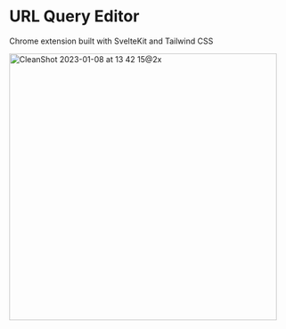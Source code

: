 # URL Query Editor

Chrome extension built with SvelteKit and Tailwind CSS
    
<img width="480" alt="CleanShot 2023-01-08 at 13 42 15@2x" src="https://user-images.githubusercontent.com/46557266/211196649-42da7637-159f-4860-b778-bbe90435508d.png">
